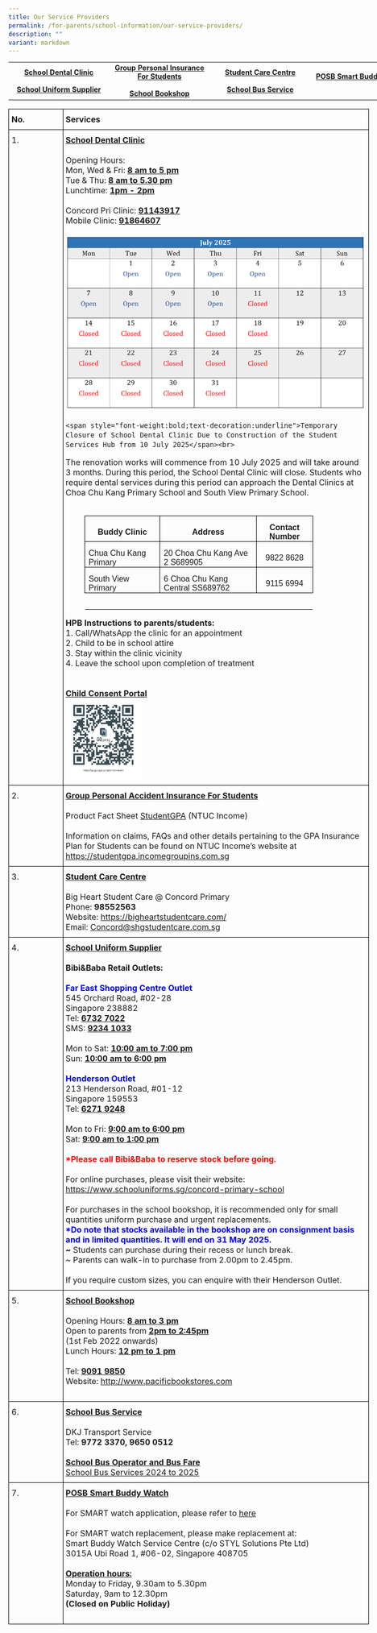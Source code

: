 ```yaml
---
title: Our Service Providers
permalink: /for-parents/school-information/our-service-providers/
description: ""
variant: markdown
---
```

<style type="text/css">
.lg  {border:none;}
.lg .lg-linkdata{text-align:center;vertical-align:middle;font-weight:bold}
	.lg  {border-collapse:collapse;border-spacing:0;margin:0px auto;}
.lg linkdata{border-color:black;border-style:solid;border-width:1px;font-family:Arial, sans-serif;font-size:14px;
  overflow:hidden;padding:15px 5px;
</style>


<table class="lg" style="undefined;table-layout: fixed; width: 800px">
<colgroup>
<col style="width: 200px">
<col style="width: 200px">
<col style="width: 200px">
<col style="width: 200px">
</colgroup>
<tbody>


<tr>
	<td class="lg-linkdata">
	<a href="#dental-clinic">School Dental Clinic</a><br><br>
	<a href="#uniform-info">School Uniform Supplier</a></td>
 <td class="lg-linkdata"><a href="#insurance-info">Group Personal Insurance For Students</a><br><br>
	<a href="#bookshop-info">School Bookshop</a></td>
	<td class="lg-linkdata">
	<a href="#studentcare-info">Student Care Centre</a><br><br>
	<a href="#bus-service">School Bus Service</a></td>
<td class="lg-linkdata">
	<a href="#smart-watch-buddy">POSB Smart Buddy Watch</a><br><br></td>
</tr>
</tbody>
</table>


<style type="text/css">
.tg  {border-collapse:collapse;border-spacing:0;margin:0px auto;}
.tg td{border-color:black;border-style:solid;border-width:1px;font-family:Arial, sans-serif;font-size:14px;
  overflow:hidden;padding:10px 5px;word-break:normal;}
.tg th{border-color:black;border-style:solid;border-width:1px;font-family:Arial, sans-serif;font-size:14px;
  font-weight:normal;overflow:hidden;padding:10px 5px;word-break:normal;}
.tg .tg-info{font-family:inherit;font-size:16px;text-align:left;vertical-align:top}
.tg .tg-title{font-family:inherit;font-size:16px;text-align:left;vertical-align:middle}
</style>
<br>



<table class="tg" style="undefined;table-layout: fixed; width: 716px">
<colgroup>
<col style="width: 108px">
<col style="width: 608px">
</colgroup>


<tbody>
<tr>
	<td class="tg-title"><b>No.</b></td>
	<td class="tg-title"><b>Services</b></td>
</tr>


<tr>
	<td class="tg-info">1.</td>
	<td class="tg-title">
	<span style="font-weight:bold;text-decoration:underline" id="dental-clinic">School Dental Clinic</span>
<br><br>
Opening Hours:<br>
Mon, Wed &amp; Fri: <span style="font-weight:bold;text-decoration:underline">8 am to 5 pm</span><br>
Tue &amp; Thu: <span style="font-weight:bold;text-decoration:underline">8 am to 5.30 pm</span><br>
Lunchtime: <span style="font-weight:bold;text-decoration:underline">1pm - 2pm</span><br><br>
Concord Pri Clinic: <span style="font-weight:bold;text-decoration:underline">91143917</span><br>Mobile Clinic: <span style="font-weight:bold;text-decoration:underline">91864607</span><br>
<br>
		<img src="/images/Dental_Jul_2025.png" style="width:100%">
		<br>

	<span style="font-weight:bold;text-decoration:underline">Temporary Closure of School Dental Clinic Due to Construction of the Student Services Hub from 10 July 2025</span><br>
The renovation works will commence from 10 July 2025 and will take around 3 months. During this period, the School Dental Clinic will close. Students who require dental services during this period can approach the Dental Clinics at Choa Chu Kang Primary School and South View Primary School. <br>   <br>      
<table style="width:12.0cm;margin-left:28.1pt;border-collapse:collapse;border:none;
 mso-border-alt:solid windowtext .5pt;mso-yfti-tbllook:1184;mso-padding-alt:
 0cm 5.4pt 0cm 5.4pt" width="454" cellpadding="0" cellspacing="0" border="1" class="MsoTableGrid"><tbody><tr style="mso-yfti-irow:0;mso-yfti-firstrow:yes"><td style="width:4.0cm;border:solid windowtext 1.0pt;mso-border-alt:
  solid windowtext .5pt;padding:0cm 5.4pt 0cm 5.4pt" width="151"><p style="margin-bottom:0cm;text-align:center;
  line-height:normal" align="center" class="MsoNormal"><b><span style="font-size:12.0pt;font-family:
  &quot;Arial&quot;,sans-serif" lang="EN-US">Buddy Clinic</span></b></p></td><td style="width:148.85pt;border:solid windowtext 1.0pt;border-left:
  none;mso-border-left-alt:solid windowtext .5pt;mso-border-alt:solid windowtext .5pt;
  padding:0cm 5.4pt 0cm 5.4pt" width="198"><p style="margin-bottom:0cm;text-align:center;
  line-height:normal" align="center" class="MsoNormal"><b><span style="font-size:12.0pt;font-family:
  &quot;Arial&quot;,sans-serif" lang="EN-US">Address</span></b></p></td><td style="width:77.95pt;border:solid windowtext 1.0pt;border-left:
  none;mso-border-left-alt:solid windowtext .5pt;mso-border-alt:solid windowtext .5pt;
  padding:0cm 5.4pt 0cm 5.4pt" width="104"><p style="margin-bottom:0cm;text-align:center;
  line-height:normal" align="center" class="MsoNormal"><b><span style="font-size:12.0pt;font-family:
  &quot;Arial&quot;,sans-serif" lang="EN-US">Contact Number</span></b></p></td></tr><tr style="mso-yfti-irow:1"><td style="width:4.0cm;border:solid windowtext 1.0pt;border-top:
  none;mso-border-top-alt:solid windowtext .5pt;mso-border-alt:solid windowtext .5pt;
  padding:0cm 5.4pt 0cm 5.4pt" width="151"><p style="margin-bottom:0cm;line-height:normal" class="MsoNormal"><span style="font-size:12.0pt;font-family:&quot;Arial&quot;,sans-serif" lang="EN-US">Chua Chu Kang Primary</span></p></td><td style="width:148.85pt;border-top:none;border-left:
  none;border-bottom:solid windowtext 1.0pt;border-right:solid windowtext 1.0pt;
  mso-border-top-alt:solid windowtext .5pt;mso-border-left-alt:solid windowtext .5pt;
  mso-border-alt:solid windowtext .5pt;padding:0cm 5.4pt 0cm 5.4pt" valign="top" width="198"><p style="margin-bottom:0cm;line-height:normal" class="MsoNormal"><span style="font-size:12.0pt;font-family:&quot;Arial&quot;,sans-serif" lang="EN-US">20 Choa Chu Kang Ave 2 S689905</span></p></td><td style="width:77.95pt;border-top:none;border-left:none;
  border-bottom:solid windowtext 1.0pt;border-right:solid windowtext 1.0pt;
  mso-border-top-alt:solid windowtext .5pt;mso-border-left-alt:solid windowtext .5pt;
  mso-border-alt:solid windowtext .5pt;padding:0cm 5.4pt 0cm 5.4pt" width="104"><p style="margin-bottom:0cm;text-align:center;
  line-height:normal" align="center" class="MsoNormal"><span style="font-size:12.0pt;font-family:
  &quot;Arial&quot;,sans-serif" lang="EN-US">9822 8628</span></p></td></tr><tr style="mso-yfti-irow:2"><td style="width:4.0cm;border:solid windowtext 1.0pt;border-top:
  none;mso-border-top-alt:solid windowtext .5pt;mso-border-alt:solid windowtext .5pt;
  padding:0cm 5.4pt 0cm 5.4pt" width="151"><p style="margin-bottom:0cm;line-height:normal" class="MsoNormal"><span style="font-size:12.0pt;font-family:&quot;Arial&quot;,sans-serif" lang="EN-US">South View Primary</span></p></td><td style="width:148.85pt;border-top:none;border-left:
  none;border-bottom:solid windowtext 1.0pt;border-right:solid windowtext 1.0pt;
  mso-border-top-alt:solid windowtext .5pt;mso-border-left-alt:solid windowtext .5pt;
  mso-border-alt:solid windowtext .5pt;padding:0cm 5.4pt 0cm 5.4pt" valign="top" width="198"><p style="margin-bottom:0cm;line-height:normal" class="MsoNormal"><span style="font-size:12.0pt;font-family:&quot;Arial&quot;,sans-serif" lang="EN-US">6 Choa Chu Kang Central SS689762</span></p></td><td style="width:77.95pt;border-top:none;border-left:none;
  border-bottom:solid windowtext 1.0pt;border-right:solid windowtext 1.0pt;
  mso-border-top-alt:solid windowtext .5pt;mso-border-left-alt:solid windowtext .5pt;
  mso-border-alt:solid windowtext .5pt;padding:0cm 5.4pt 0cm 5.4pt" width="104"><p style="margin-bottom:0cm;text-align:center;
  line-height:normal" align="center" class="MsoNormal"><span style="font-size:12.0pt;font-family:
  &quot;Arial&quot;,sans-serif" lang="EN-US">9115 6994</span></p></td></tr><tr style="mso-yfti-irow:3;mso-yfti-lastrow:yes"><td style="width:4.0cm;border:none;mso-border-top-alt:
  solid windowtext .5pt;padding:0cm 5.4pt 0cm 5.4pt" valign="top" width="151"><p style="margin-bottom:0cm;line-height:normal" class="MsoNormal"><span style="font-size:12.0pt;font-family:&quot;Arial&quot;,sans-serif" lang="EN-US">&nbsp;</span></p></td><td style="width:148.85pt;border:none;mso-border-top-alt:
  solid windowtext .5pt;padding:0cm 5.4pt 0cm 5.4pt" valign="top" width="198"><p style="margin-bottom:0cm;line-height:normal" class="MsoNormal"><span style="font-size:12.0pt;font-family:&quot;Arial&quot;,sans-serif" lang="EN-US">&nbsp;</span></p></td><td style="width:77.95pt;border:none;mso-border-top-alt:
  solid windowtext .5pt;padding:0cm 5.4pt 0cm 5.4pt" valign="top" width="104"><p style="margin-bottom:0cm;text-align:right;
  line-height:normal" align="right" class="MsoNormal"><span style="font-size:12.0pt;font-family:
  &quot;Arial&quot;,sans-serif" lang="EN-US">&nbsp;</span></p></td></tr></tbody></table> 
<span style="font-weight:bold">HPB Instructions to parents/students:</span><br>
1.	Call/WhatsApp the clinic for an appointment<br>
2.	Child to be in school attire <br>
3.	Stay within the clinic vicinity <br>
4.	Leave the school upon completion of treatment <br>
	<br><br><span style="font-weight:bold;text-decoration:underline">Child Consent Portal</span>
<a href="https://consent.hpb.gov.sg/" target="_blank" rel="noopener noreferrer">
<div style="text-align:left;"><img src="/images/DentalQRCode.png" style="width:25%" align="left"></div></a></td>
	
</tr>
<tr>
    <td class="tg-info">2.</td>
    <td class="tg-title">
		<span style="font-weight:bold;text-decoration:underline" id="insurance-info">Group Personal Accident Insurance For Students</span><br><br>
Product Fact Sheet 
<a href="/files/Product_Fact_Sheet__Year_2025_.pdf" target="_blank" rel="noopener noreferrer">StudentGPA</a> (NTUC Income)<br><br>Information on claims, FAQs and other details pertaining to the GPA Insurance Plan for Students can be found on NTUC Income’s website at<br>
<a href="https://studentgpa.incomegroupins.com.sg" target="_blank" rel="noopener noreferrer">https://studentgpa.incomegroupins.com.sg</a>
	</td>
</tr>


<tr>
	<td class="tg-info">3.</td>
	<td class="tg-title">
	<span style="font-weight:bold;text-decoration:underline" id="studentcare-info">Student Care Centre</span><br><br>
	<span style="font-weight:400;font-style:normal">Big Heart Student Care @ Concord Primary</span><br>
Phone: <b>98552563</b><br>
<span style="font-weight:400;font-style:normal">Website: </span>
<a href="https://bigheartstudentcare.com/" target="_blank" rel="noopener noreferrer">https://bigheartstudentcare.com/</a><br>
Email: <a href="mailto:Concord@shgstudentcare.com.sg" target="_blank" rel="noopener noreferrer">Concord@shgstudentcare.com.sg</a></td></tr>


<tr>
    <td class="tg-info">4.</td>
    <td class="tg-title">
		<span style="font-weight:bold;text-decoration:underline" id="uniform-info">School Uniform Supplier</span><br><br>
		<span style="font-weight:400;font-style:normal"><b>Bibi&amp;Baba Retail Outlets:</b><br><br>
			<b style="color:blue">Far East Shopping Centre Outlet</b><br>
545 Orchard Road, #02-28<br>
Singapore 238882<br>Tel: <u><b>6732 7022</b></u><br>SMS: <u><b>9234 1033</b></u><br><br>Mon to Sat: <u><b>10:00 am to 7:00 pm</b></u><br>Sun: <u><b>10:00 am to 6:00 pm</b></u><br><br><b style="color:blue">Henderson Outlet</b><br>
213 Henderson Road, #01-12<br>Singapore 159553<br>Tel: <u><b>6271 9248</b></u><br><br>Mon to Fri: <u><b>9:00 am to 6:00 pm</b></u><br>Sat: <u><b>9:00 am to 1:00 pm</b></u><br><br><b style="color:red">*Please call Bibi&amp;Baba to reserve stock before going.</b><br><br>For online purchases, please visit their website:<a href="https://www.schooluniforms.sg/concord-primary-school" target="_blank" rel="noopener noreferrer"> https://www.schooluniforms.sg/concord-primary-school</a><br><br>
For purchases in the school bookshop, it is recommended only for small quantities uniform purchase and urgent replacements.<br><b style="color:blue">*Do note that stocks available in the bookshop are on consignment basis and in limited quantities. It will end on 31 May 2025.</b><br><b>~</b> Students can purchase during their recess or lunch break.<br>~ Parents can walk-in to purchase from 2.00pm to 2.45pm.<br><br>If you require custom sizes, you can enquire with their Henderson Outlet.<br>
</span></td>
</tr>


<tr>
    <td class="tg-info">5.</td>
    <td class="tg-title"><span style="font-weight:bold;text-decoration:underline" id="bookshop-info">School Bookshop</span><br><br>
<span style="font-weight:400;font-style:normal">Opening Hours: </span><span style="font-weight:bold;text-decoration:underline">8 am to 3 pm</span><br><span style="font-weight:400;font-style:normal">Open to parents from </span><span style="font-weight:bold;text-decoration:underline">2pm to 2:45pm</span><br><span style="font-weight:400;font-style:normal">(1st Feb 2022 onwards)<br>
Lunch Hours: </span><span style="font-weight:bold;text-decoration:underline">12 pm to 1 pm</span><br><br>
<span style="font-weight:400;font-style:normal">Tel: </span><span style="font-weight:bold;text-decoration:underline">9091 9850</span><br>Website: <a href="http://www.pacificbookstores.com/" target="_blank" rel="noopener noreferrer">http://www.pacificbookstores.com</a><br><br>
	</td>
</tr>


<tr>
    <td class="tg-info">6.</td>
    <td class="tg-title"><span style="font-weight:bold;text-decoration:underline" id="bus-service">School Bus Service </span><br><br>
		<span>DKJ Transport Service</span><br>
			Tel: <b>9772 3370, 9650 0512</b><br><br>
			<span style="font-weight:bold;text-decoration:underline">School Bus Operator and Bus Fare</span>
<br>
<a href="/files/school%20bus%20operator%20and%20bus%20fare_cps_2024v2.pdf" target="_blank" rel="noopener noreferrer">School Bus Services 2024 to 2025</a>
</td></tr>


<tr>
    <td class="tg-info">7.</td>
    <td class="tg-title"><span style="font-weight:bold;text-decoration:underline" id="smart-watch-buddy">POSB Smart Buddy Watch</span><br><br>
		<span>For SMART watch application, please refer to <a href="/files/Smart_Buddy_Registration_Letter.pdf" target="_blank" rel="noopener noreferrer">here</a></span><br>
			<br>
			<span>For SMART watch replacement, please make replacement at:</span><br>
			Smart Buddy Watch Service Centre (c/o STYL Solutions Pte Ltd)<br>3015A Ubi Road 1, #06-02, Singapore 408705<br><br>
			<span style="font-weight:bold;text-decoration:underline">Operation hours:</span>
<br>Monday to Friday, 9.30am to 5.30pm<br>Saturday, 9am to 12.30pm<br><b>(Closed on Public Holiday)</b><br><br>
</td>
</tr>
</tbody>
</table>